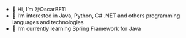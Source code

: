 - 👋 Hi, I’m @OscarBF11
- 👀 I’m interested in Java, Python, C# .NET and others programming languages and technologies
- 🌱 I’m currently learning Spring Framework for Java
<!--- - 💞️ I’m looking to collaborate on ...
Projects, intensive bootcamp and new programming languages
- 📫 How to reach me ...
https://www.linkedin.com/in/oscarbf/

OscarBF11/OscarBF11 is a ✨ special ✨ repository because its `README.md` (this file) appears on your GitHub profile.
You can click the Preview link to take a look at your changes.
--->
